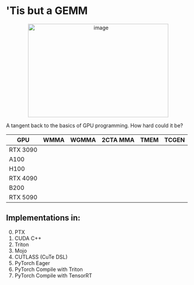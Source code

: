 # 'Tis but a GEMM

<div align="center">
  <img width="384" height="256" alt="image" src="https://github.com/user-attachments/assets/b2eda7b4-96f5-458a-afd2-65c77e8292ff" />
</div>

A tangent back to the basics of GPU programming. How hard could it be?

| GPU        | WMMA | WGMMA | 2CTA MMA | TMEM | TCGEN |
|------------|:----:|:-----:|:--------:|:----:|:-----:|
| RTX 3090   |      |       |          |      |       |
| A100       |      |       |          |      |       |
| H100       |      |       |          |      |       |
| RTX 4090   |      |       |          |      |       |
| B200       |      |       |          |      |       |
| RTX 5090   |      |       |          |      |       |

## Implementations in:

0. PTX
1. CUDA C++
2. Triton
3. Mojo
4. CUTLASS (CuTe DSL)
5. PyTorch Eager
6. PyTorch Compile with Triton
7. PyTorch Compile with TensorRT
